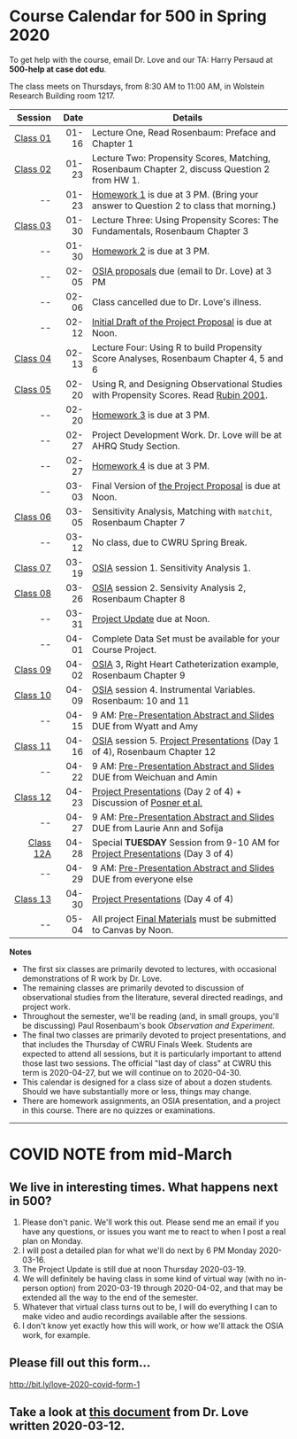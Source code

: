 # Course Calendar for 500 in Spring 2020

To get help with the course, email Dr. Love and our TA: Harry Persaud at **500-help at case dot edu**.

The class meets on Thursdays, from 8:30 AM to 11:00 AM, in Wolstein Research Building room 1217.

Session | Date | Details
---: | -------: | ------------------------------------------------------------
[Class 01](https://github.com/THOMASELOVE/2020-500/tree/master/classes/class01) | 01-16 | Lecture One, Read Rosenbaum: Preface and Chapter 1
[Class 02](https://github.com/THOMASELOVE/2020-500/tree/master/classes/class02) | 01-23 | Lecture Two: Propensity Scores, Matching, Rosenbaum Chapter 2, discuss Question 2 from HW 1.
-- | 01-23 | [Homework 1](https://github.com/THOMASELOVE/2020-500/tree/master/homework/hw1) is due at 3 PM. (Bring your answer to Question 2 to class that morning.)
[Class 03](https://github.com/THOMASELOVE/2020-500/tree/master/classes/class03) | 01-30 | Lecture Three: Using Propensity Scores: The Fundamentals, Rosenbaum Chapter 3
-- | 01-30 | [Homework 2](https://github.com/THOMASELOVE/2020-500/tree/master/homework/hw2) is due at 3 PM.
-- | 02-05 | [OSIA proposals](https://github.com/THOMASELOVE/2020-500/tree/master/osia) due (email to Dr. Love) at 3 PM
-- | 02-06 | Class cancelled due to Dr. Love's illness.
-- | 02-12 | [Initial Draft of the Project Proposal](https://github.com/THOMASELOVE/2020-500/tree/master/project/01_proposal) is due at Noon.
[Class 04](https://github.com/THOMASELOVE/2020-500/tree/master/classes/class04) | 02-13 | Lecture Four: Using R to build Propensity Score Analyses, Rosenbaum Chapter 4, 5 and 6
[Class 05](https://github.com/THOMASELOVE/2020-500/tree/master/classes/class05) | 02-20 | Using R, and Designing Observational Studies with Propensity Scores. Read [Rubin 2001](https://github.com/THOMASELOVE/2020-500/blob/master/sources/articles/Rubin%202001%20Tobacco%20Litigation%20article.pdf).
-- | 02-20 | [Homework 3](https://github.com/THOMASELOVE/2020-500/tree/master/homework/hw3) is due at 3 PM.
-- | 02-27 | Project Development Work. Dr. Love will be at AHRQ Study Section.
-- | 02-27 | [Homework 4](https://github.com/THOMASELOVE/2020-500/tree/master/homework/hw4) is due at 3 PM.
-- | 03-03 | Final Version of [the Project Proposal](https://github.com/THOMASELOVE/2020-500/tree/master/project/01_proposal) is due at Noon.
[Class 06](https://github.com/THOMASELOVE/2020-500/tree/master/classes/class06) | 03-05 | Sensitivity Analysis, Matching with `matchit`, Rosenbaum Chapter 7
-- | 03-12 | No class, due to CWRU Spring Break.
[Class 07](https://github.com/THOMASELOVE/2020-500/tree/master/classes/class07) | 03-19 | [OSIA](https://github.com/THOMASELOVE/2020-500/tree/master/osia) session 1. Sensitivity Analysis 1.
[Class 08](https://github.com/THOMASELOVE/2020-500/tree/master/classes/class08) | 03-26 | [OSIA](https://github.com/THOMASELOVE/2020-500/tree/master/osia) session 2. Sensivity Analysis 2, Rosenbaum Chapter 8
-- | 03-31 | [Project Update](https://github.com/THOMASELOVE/2020-500/blob/master/project/02_update/README.md) due at Noon.
-- | 04-01 | Complete Data Set must be available for your Course Project.
[Class 09](https://github.com/THOMASELOVE/2020-500/tree/master/classes/class09) | 04-02 | [OSIA](https://github.com/THOMASELOVE/2020-500/tree/master/osia) 3, Right Heart Catheterization example, Rosenbaum Chapter 9
[Class 10](https://github.com/THOMASELOVE/2020-500/tree/master/classes/class10) | 04-09 | [OSIA](https://github.com/THOMASELOVE/2020-500/tree/master/osia) session 4. Instrumental Variables. Rosenbaum: 10 and 11
-- | 04-15 | 9 AM: [Pre-Presentation Abstract and Slides](https://github.com/THOMASELOVE/2020-500/blob/master/project/03_final_materials/README.md) DUE from Wyatt and Amy
[Class 11](https://github.com/THOMASELOVE/2020-500/tree/master/classes/class11) | 04-16 | [OSIA](https://github.com/THOMASELOVE/2020-500/tree/master/osia) session 5. [Project Presentations](https://github.com/THOMASELOVE/2020-500/blob/master/project/presentation_plan.md) (Day 1 of 4), Rosenbaum Chapter 12
-- | 04-22 | 9 AM: [Pre-Presentation Abstract and Slides](https://github.com/THOMASELOVE/2020-500/blob/master/project/03_final_materials/README.md) DUE from Weichuan and Amin
[Class 12](https://github.com/THOMASELOVE/2020-500/tree/master/classes/class12) | 04-23 | [Project Presentations](https://github.com/THOMASELOVE/2020-500/blob/master/project/presentation_plan.md) (Day 2 of 4) + Discussion of [Posner et al.](https://github.com/THOMASELOVE/2020-500/blob/master/sources/articles/Posner%20et%20al%202001%20Comparing%20Methods%20in%20a%20Mammography%20Study.pdf)
-- | 04-27 | 9 AM: [Pre-Presentation Abstract and Slides](https://github.com/THOMASELOVE/2020-500/blob/master/project/03_final_materials/README.md) DUE from Laurie Ann and Sofija
[Class 12A](https://github.com/THOMASELOVE/2020-500/tree/master/classes/class12a) | 04-28 | Special **TUESDAY** Session from 9-10 AM for [Project Presentations](https://github.com/THOMASELOVE/2020-500/blob/master/project/presentation_plan.md) (Day 3 of 4)
-- | 04-29 | 9 AM: [Pre-Presentation Abstract and Slides](https://github.com/THOMASELOVE/2020-500/blob/master/project/03_final_materials/README.md) DUE from everyone else
[Class 13](https://github.com/THOMASELOVE/2020-500/tree/master/classes/class13) | 04-30 | [Project Presentations](https://github.com/THOMASELOVE/2020-500/blob/master/project/presentation_plan.md) (Day 4 of 4)
-- | 05-04 | All project [Final Materials](https://github.com/THOMASELOVE/2020-500/blob/master/project/03_final_materials/README.md) must be submitted to Canvas by Noon.

**Notes**

- The first six classes are primarily devoted to lectures, with occasional demonstrations of R work by Dr. Love. 
- The remaining classes are primarily devoted to discussion of observational studies from the literature, several directed readings, and project work. 
- Throughout the semester, we'll be reading (and, in small groups, you'll be discussing) Paul Rosenbaum's book *Observation and Experiment*.
- The final two classes are primarily devoted to project presentations, and that includes the Thursday of CWRU Finals Week. Students are expected to attend all sessions, but it is particularly important to attend those last two sessions. The official "last day of class" at CWRU this term is 2020-04-27, but we will continue on to 2020-04-30.
- This calendar is designed for a class size of about a dozen students. Should we have substantially more or less, things may change.
- There are homework assignments, an OSIA presentation, and a project in this course. There are no quizzes or examinations.

-----------------

# COVID NOTE from mid-March

## We live in interesting times. What happens next in 500?

1. Please don't panic. We'll work this out. Please send me an email if you have any questions, or issues you want me to react to when I post a real plan on Monday.
2. I will post a detailed plan for what we'll do next by 6 PM Monday 2020-03-16.
3. The Project Update is still due at noon Thursday 2020-03-19.
4. We will definitely be having class in some kind of virtual way (with no in-person option) from 2020-03-19 through 2020-04-02, and that may be extended all the way to the end of the semester.
5. Whatever that virtual class turns out to be, I will do everything I can to make video and audio recordings available after the sessions.
6. I don't know yet exactly how this will work, or how we'll attack the OSIA work, for example.

## Please fill out this form...

http://bit.ly/love-2020-covid-form-1

## Take a look at [this document](https://docs.google.com/document/d/1FYeQjzmDf6tXoirlriWTWErQSLLwLz45RTBu_R-yBhc/edit?usp=sharing) from Dr. Love written 2020-03-12.

